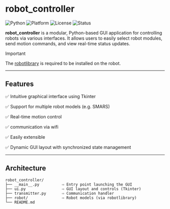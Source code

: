 # robot_controller

![Python](https://img.shields.io/badge/Python-3.10+-blue.svg)
![Platform](https://img.shields.io/badge/Platform-Cross--Platform-green)
![License](https://img.shields.io/github/license/Veicm/robot_controller)
![Status](https://img.shields.io/badge/Status-Stable-green)

**robot_controller** is a modular, Python-based GUI application for controlling robots via various interfaces. It allows users to easily select robot modules, send motion commands, and view real-time status updates.

> [!IMPORTANT]  
> The [robotlibrary](https://github.com/Veicm/robotlibrary) is required to be installed on the robot.


---

## Features

✅ Intuitive graphical interface using Tkinter

✅ Support for multiple robot models (e.g. SMARS)

✅ Real-time motion control

✅ communication via wifi

✅ Easily extensible

✅ Dynamic GUI layout with synchronized state management

---

## Architecture

```text
robot_controller/
├── __main__.py          ⇨ Entry point launching the GUI
├── ui.py                ⇨ GUI layout and controls (Tkinter)
├── transmitter.py       ⇨ Communication handler
├── robot/               ⇨ Robot models (via robotlibrary)
└── README.md
```